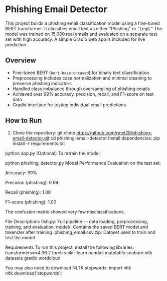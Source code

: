 # Phishing Email Detector

This project builds a phishing email classification model using a fine-tuned BERT transformer. It classifies email text as either "Phishing" or "Legit." The model was trained on 15,000 real emails and evaluated on a separate test set with high accuracy. A simple Gradio web app is included for live prediction.

## Overview

- Fine-tuned BERT (`bert-base-uncased`) for binary text classification
- Preprocessing includes case normalization and minimal cleaning to preserve phishing indicators
- Handled class imbalance through oversampling of phishing emails
- Achieved over 99% accuracy, precision, recall, and F1-score on test data
- Gradio interface for testing individual email predictions

## How to Run

1. Clone the repository:
   git clone https://github.com/rmel28/phishing-email-detector.git
   cd phishing-email-detector
Install dependencies:
pip install -r requirements.txt

python app.py
(Optional) To retrain the model:

python phishing_detector.py
Model Performance
Evaluation on the test set:

Accuracy: 99%

Precision (phishing): 0.99

Recall (phishing): 1.00

F1-score (phishing): 1.00

The confusion matrix showed very few misclassifications.

File Descriptions
fish.py: Full pipeline — data loading, preprocessing, training, and evaluation.
model/: Contains the saved BERT model and tokenizer after training.
phishing_email.csv.zip: Dataset used to train and test the model.

Requirements
To run this project, install the following libraries:
transformers==4.36.2
torch
scikit-learn
pandas
matplotlib
seaborn
nltk
datasets
gradio
wordcloud

You may also need to download NLTK stopwords:
import nltk
nltk.download('stopwords')
